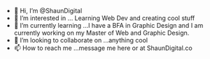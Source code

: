 - 👋 Hi, I’m @ShaunDigital
- 👀 I’m interested in ... Learning Web Dev and creating cool stuff
- 🌱 I’m currently learning ...I have a BFA in Graphic Design and I am currently working on my Master of Web and Graphic Design. 
- 💞️ I’m looking to collaborate on ...anything cool
- 📫 How to reach me ...message me here or at ShaunDigital.co

<!---
ShaunDigital/ShaunDigital is a ✨ special ✨ repository because its `README.md` (this file) appears on your GitHub profile.
You can click the Preview link to take a look at your changes.
--->
